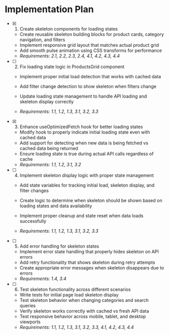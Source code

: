 # Implementation Plan

- [x] 1. Create skeleton components for loading states


  - Create reusable skeleton building blocks for product cards, category navigation, and filters
  - Implement responsive grid layout that matches actual product grid
  - Add smooth pulse animation using CSS transforms for performance
  - _Requirements: 2.1, 2.2, 2.3, 2.4, 4.1, 4.2, 4.3, 4.4_



- [ ] 2. Fix loading state logic in ProductsGrid component
  - Implement proper initial load detection that works with cached data
  - Add filter change detection to show skeleton when filters change


  - Update loading state management to handle API loading and skeleton display correctly
  - _Requirements: 1.1, 1.2, 1.3, 3.1, 3.2, 3.3_

- [x] 3. Enhance useOptimizedFetch hook for better loading states


  - Modify hook to properly indicate initial loading state even with cached data
  - Add support for detecting when new data is being fetched vs cached data being returned
  - Ensure loading state is true during actual API calls regardless of cache
  - _Requirements: 1.1, 1.2, 3.1, 3.2_



- [ ] 4. Implement skeleton display logic with proper state management
  - Add state variables for tracking initial load, skeleton display, and filter changes
  - Create logic to determine when skeleton should be shown based on loading states and data availability



  - Implement proper cleanup and state reset when data loads successfully
  - _Requirements: 1.1, 1.2, 1.3, 3.1, 3.2, 3.3_

- [ ] 5. Add error handling for skeleton states
  - Implement error state handling that properly hides skeleton on API errors
  - Add retry functionality that shows skeleton during retry attempts
  - Create appropriate error messages when skeleton disappears due to errors
  - _Requirements: 1.4, 3.4_

- [ ] 6. Test skeleton functionality across different scenarios
  - Write tests for initial page load skeleton display
  - Test skeleton behavior when changing categories and search queries
  - Verify skeleton works correctly with cached vs fresh API data
  - Test responsive behavior across mobile, tablet, and desktop viewports
  - _Requirements: 1.1, 1.2, 1.3, 3.1, 3.2, 3.3, 4.1, 4.2, 4.3, 4.4_